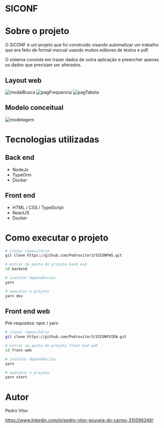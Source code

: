 # SICONF

# Sobre o projeto

O SICONF é um projeto que foi construído visando automatizar um trabalho que era feito de formal manual usando muitos editores de textos e pdf.

O sistema consiste em trazer dados de outra aplicação e preencher apenas os dados que precisam ser alterados.

## Layout web
![modalBusca](https://github.com/Pedrovitor3/siconf/assets/125207408/e0dc03d3-622f-4671-966b-787e2fb1681e)
![pagFrequencia](https://github.com/Pedrovitor3/siconf/assets/125207408/0e98168e-e1ee-4aa0-93f8-9db6d64d53a7)
![pagTabela](https://github.com/Pedrovitor3/siconf/assets/125207408/8bede2f0-0a5b-4be4-877d-873cb25fc2a7)


## Modelo conceitual
![modelagem](https://github.com/Pedrovitor3/siconf/assets/125207408/86c94ffd-2722-4895-878b-0a6bc2a0cee2)

# Tecnologias utilizadas
## Back end
- NodeJs
- TypeOrm
- Docker

## Front end
- HTML / CSS / TypeScript
- ReactJS
- Docker

# Como executar o projeto

```bash
# clonar repositório
git clone https://github.com/Pedrovitor3/SICONFWS.git

# entrar na pasta do projeto back end
cd backend

# instalar dependências
yarn

# executar o projeto
yarn dev
```

## Front end web
Pré-requisitos: npm / yarn

```bash
# clonar repositório
git clone https://github.com/Pedrovitor3/SICONFVIEW.git

# entrar na pasta do projeto front end web
cd front-web

# instalar dependências
yarn 

# executar o projeto
yarn start
```

# Autor

Pedro Vitor 

https://www.linkedin.com/in/pedro-vitor-gouveia-do-carmo-310596249/
